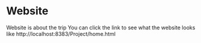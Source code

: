 # Website
Website is about the trip
You can click the link to see what the website looks like 
http://localhost:8383/Project/home.html
